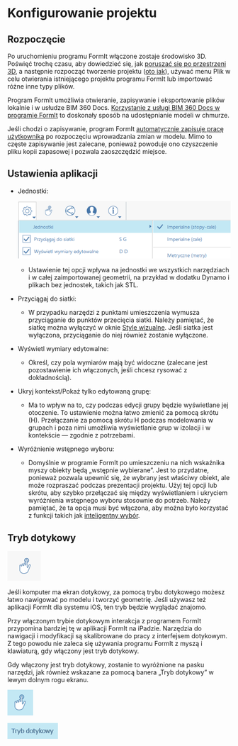 # Konfigurowanie projektu

## Rozpoczęcie

Po uruchomieniu programu FormIt włączone zostaje środowisko 3D. Poświęć trochę czasu, aby dowiedzieć się, jak [poruszać się po przestrzeni 3D](navigating-the-scene.md), a następnie rozpocząć tworzenie projektu \([oto jak](../formit-primer/)\), używać menu Plik w celu otwierania istniejącego projektu programu FormIt lub importować różne inne typy plików.

Program FormIt umożliwia otwieranie, zapisywanie i eksportowanie plików lokalnie i w usłudze BIM 360 Docs. [Korzystanie z usługi BIM 360 Docs w programie FormIt](https://formit.autodesk.com/page/formit-bim-360-docs) to doskonały sposób na udostępnianie modeli w chmurze.

Jeśli chodzi o zapisywanie, program FormIt [automatycznie zapisuje pracę użytkownika](../tool-library/autosave.md) po rozpoczęciu wprowadzania zmian w modelu. Mimo to częste zapisywanie jest zalecane, ponieważ powoduje ono czyszczenie pliku kopii zapasowej i pozwala zaoszczędzić miejsce.

## Ustawienia aplikacji

* Jednostki:

   ![](../.gitbook/assets/formit_units.png)

   * Ustawienie tej opcji wpływa na jednostki we wszystkich narzędziach i w całej zaimportowanej geometrii, na przykład w dodatku Dynamo i plikach bez jednostek, takich jak STL.

* Przyciągaj do siatki:
   * W przypadku narzędzi z punktami umieszczenia wymusza przyciąganie do punktów przecięcia siatki. Należy pamiętać, że siatkę można wyłączyć w oknie [Style wizualne](../formit-primer/part-i/visual-settings.md). Jeśli siatka jest wyłączona, przyciąganie do niej również zostanie wyłączone.
* Wyświetl wymiary edytowalne:
   * Określ, czy pola wymiarów mają być widoczne \(zalecane jest pozostawienie ich włączonych, jeśli chcesz rysować z dokładnością\).
* Ukryj kontekst/Pokaż tylko edytowaną grupę:
   * Ma to wpływ na to, czy podczas edycji grupy będzie wyświetlane jej otoczenie. To ustawienie można łatwo zmienić za pomocą skrótu \(H\). Przełączanie za pomocą skrótu H podczas modelowania w grupach i poza nimi umożliwia wyświetlanie grup w izolacji i w kontekście — zgodnie z potrzebami.
* Wyróżnienie wstępnego wyboru:
   * Domyślnie w programie FormIt po umieszczeniu na nich wskaźnika myszy obiekty będą „wstępnie wybierane”. Jest to przydatne, ponieważ pozwala upewnić się, że wybrany jest właściwy obiekt, ale może rozpraszać podczas prezentacji projektu. Użyj tej opcji lub skrótu, aby szybko przełączać się między wyświetlaniem i ukryciem wyróżnienia wstępnego wyboru stosownie do potrzeb. Należy pamiętać, że ta opcja musi być włączona, aby można było korzystać z funkcji takich jak [inteligentny wybór](https://www.youtube.com/watch?v=akLeB1FADt4).

## Tryb dotykowy

![](../.gitbook/assets/20190619-touch-mode-off.png)

Jeśli komputer ma ekran dotykowy, za pomocą trybu dotykowego możesz łatwo nawigować po modelu i tworzyć geometrię. Jeśli używasz też aplikacji FormIt dla systemu iOS, ten tryb będzie wyglądać znajomo.

Przy włączonym trybie dotykowym interakcja z programem FormIt przypomina bardziej tę w aplikacji FormIt na iPadzie. Narzędzia do nawigacji i modyfikacji są skalibrowane do pracy z interfejsem dotykowym. Z tego powodu nie zaleca się używania programu FormIt z myszą i klawiaturą, gdy włączony jest tryb dotykowy.

Gdy włączony jest tryb dotykowy, zostanie to wyróżnione na pasku narzędzi, jak również wskazane za pomocą banera „Tryb dotykowy” w lewym dolnym rogu ekranu.

![](../.gitbook/assets/20190619-touch-mode-on.png)

![](../.gitbook/assets/20190618-touch-mode-banner.png)

